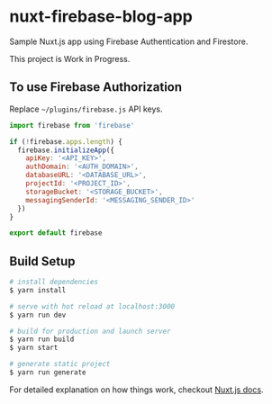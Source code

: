 # nuxt-firebase-blog-app

Sample Nuxt.js app using Firebase Authentication and Firestore.

This project is Work in Progress.

## To use Firebase Authorization

Replace `~/plugins/firebase.js` API keys.

```js
import firebase from 'firebase'

if (!firebase.apps.length) {
  firebase.initializeApp({
    apiKey: '<API_KEY>',
    authDomain: '<AUTH_DOMAIN>',
    databaseURL: '<DATABASE_URL>',
    projectId: '<PROJECT_ID>',
    storageBucket: '<STORAGE_BUCKET>',
    messagingSenderId: '<MESSAGING_SENDER_ID>'
  })
}

export default firebase
```

## Build Setup

``` bash
# install dependencies
$ yarn install

# serve with hot reload at localhost:3000
$ yarn run dev

# build for production and launch server
$ yarn run build
$ yarn start

# generate static project
$ yarn run generate
```

For detailed explanation on how things work, checkout [Nuxt.js docs](https://nuxtjs.org).
